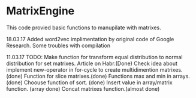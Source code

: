 # MatrixEngine
This code provied basic functions to manupilate with matrixes.



18.03.17
Added word2vec implimentation by original code of Google Research. Some troubles with compilation

11.03.17
TODO:
Make function for transform equal distribution to normal distribution for set matrixes. Article on Habr.(Done)
Check idea about implement new-operator in for-cycle to create multidimention matrixes.(done)
Function for slice matrixes.(done)
Functions max and min in arrays. (done)
Choouse function of sort. (done)
Insert value in array/matrix function. (array done)
Concat matrixes function.(almost done)
